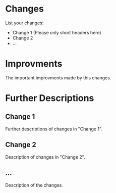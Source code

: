 # Changes

List your changes:
- Change 1 (Please only short headers here)
- Change 2
- ...

# Improvments

The important improvments made by this changes.

# Further Descriptions

## Change 1

Further descriptions of changes in "Change 1".

## Change 2

Description of changes in "Change 2".

## ...

Description of the changes.
